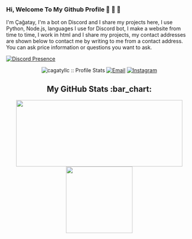 ### Hi, Welcome To My Github Profile 👋 👋 👋

I'm Çağatay, I'm a bot on Discord and I share my projects here, I use Python, Node.js, languages ​​I use for Discord bot, I make a website from time to time, I work in html and I share my projects, my contact addresses are shown below to contact me by writing to me from a contact address. You can ask price information or questions you want to ask.

[![Discord Presence](https://lanyard.cnrad.dev/api/922914889318686830?animated=true&borderRadius=7px&theme=dark)](https://discord.com/users/922914889318686830)
<p align="center">
<img src="https://komarev.com/ghpvc/?username=lixeniorr&color=green" alt="cagatyllc :: Profile Stats"></a>
<a href="mailto:lixmediax@gmail.com"><img alt="Email" src="https://img.shields.io/badge/Email-lixmediax@gmail.com-blue?style=flat&logo=gmail"></a>
<a href="https://www.instagram.com/cagatyllc/"><img alt="Instagram" src="https://img.shields.io/badge/Instagram-cagatyllc-black?style=flat-square&logo=instagram"></a>
</p>

<h2 align="center">My GitHub Stats :bar_chart:</h2>
<p align="center">
  <img src="https://github-readme-stats.vercel.app/api?username=lixeniorr&show_icons=true&theme=tokyonight" width="450" height="180">
  <img src="https://github-readme-stats.vercel.app/api/top-langs/?username=lixeniorr&layout=compact&theme=tokyonight" height="180">
  
</p>
